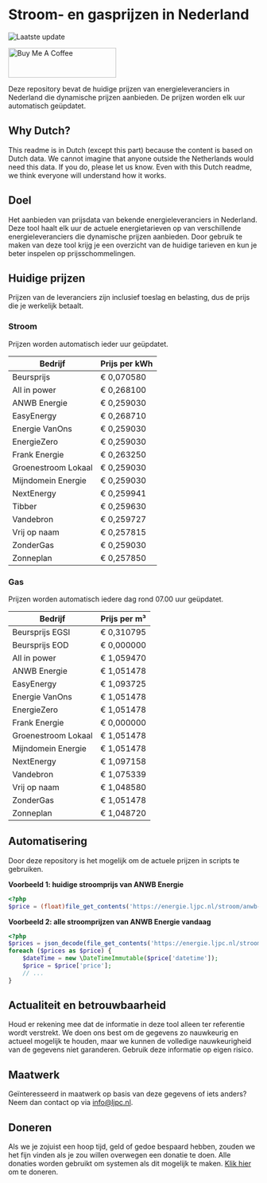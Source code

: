 # Stroom- en gasprijzen in Nederland

![Laatste update](https://img.shields.io/badge/laatste%20update-2023--07--27%2004%3A00%20CET-brightgreen)

<a href="https://www.buymeacoffee.com/Lars-" target="_blank"><img src="https://cdn.buymeacoffee.com/buttons/v2/default-orange.png" alt="Buy Me A Coffee" height="60" style="height: 60px !important;width: 217px !important;" ></a>

Deze repository bevat de huidige prijzen van energieleveranciers in Nederland die dynamische prijzen aanbieden. De prijzen worden elk uur automatisch geüpdatet.

## Why Dutch?

This readme is in Dutch (except this part) because the content is based on Dutch data. We cannot imagine that anyone outside the Netherlands would need this data. If you do, please let us know. Even with this Dutch readme, we think
everyone will understand how it works.

## Doel

Het aanbieden van prijsdata van bekende energieleveranciers in Nederland. Deze tool haalt elk uur de actuele energietarieven op van verschillende energieleveranciers die dynamische prijzen aanbieden. Door gebruik te maken van deze tool
krijg je een overzicht van de huidige tarieven en kun je beter inspelen op prijsschommelingen.

## Huidige prijzen

Prijzen van de leveranciers zijn inclusief toeslag en belasting, dus de prijs die je werkelijk betaalt.

### Stroom

Prijzen worden automatisch ieder uur geüpdatet.

 Bedrijf | Prijs per kWh 
---------|---------------
Beursprijs | € 0,070580
All in power | € 0,268100
ANWB Energie | € 0,259030
EasyEnergy | € 0,268710
Energie VanOns | € 0,259030
EnergieZero | € 0,259030
Frank Energie | € 0,263250
Groenestroom Lokaal | € 0,259030
Mijndomein Energie | € 0,259030
NextEnergy | € 0,259941
Tibber | € 0,259630
Vandebron | € 0,259727
Vrij op naam | € 0,257815
ZonderGas | € 0,259030
Zonneplan | € 0,257850


### Gas

Prijzen worden automatisch iedere dag rond 07.00 uur geüpdatet.

 Bedrijf | Prijs per m³ 
---------|--------------
Beursprijs EGSI | € 0,310795
Beursprijs EOD | € 0,000000
All in power | € 1,059470
ANWB Energie | € 1,051478
EasyEnergy | € 1,093725
Energie VanOns | € 1,051478
EnergieZero | € 1,051478
Frank Energie | € 0,000000
Groenestroom Lokaal | € 1,051478
Mijndomein Energie | € 1,051478
NextEnergy | € 1,097158
Vandebron | € 1,075339
Vrij op naam | € 1,048580
ZonderGas | € 1,051478
Zonneplan | € 1,048720


## Automatisering

Door deze repository is het mogelijk om de actuele prijzen in scripts te gebruiken.

**Voorbeeld 1: huidige stroomprijs van ANWB Energie**

```php
<?php
$price = (float)file_get_contents('https://energie.ljpc.nl/stroom/anwb-energie-nu.txt');

```

**Voorbeeld 2: alle stroomprijzen van ANWB Energie vandaag**

```php
<?php
$prices = json_decode(file_get_contents('https://energie.ljpc.nl/stroom/all-in-power-vandaag.json'),true);
foreach ($prices as $price) {
    $dateTime = new \DateTimeImmutable($price['datetime']);
    $price = $price['price'];
    // ...
}
```

## Actualiteit en betrouwbaarheid

Houd er rekening mee dat de informatie in deze tool alleen ter referentie wordt verstrekt. We doen ons best om de gegevens zo nauwkeurig en actueel mogelijk te houden, maar we kunnen de volledige nauwkeurigheid van de gegevens niet
garanderen. Gebruik deze informatie op eigen risico.

## Maatwerk

Geïnteresseerd in maatwerk op basis van deze gegevens of iets anders? Neem dan contact op
via [info@ljpc.nl](mailto:info@ljpc.nl?subject=Energie%20prijzen).

## Doneren

Als we je zojuist een hoop tijd, geld of gedoe bespaard hebben, zouden we het fijn vinden als je zou willen overwegen een
donatie te doen. Alle donaties worden gebruikt om systemen als dit mogelijk te
maken. [Klik hier](https://www.buymeacoffee.com/Lars-) om te doneren.
